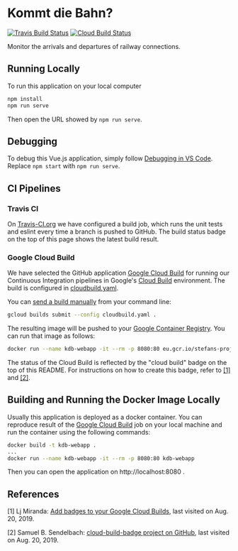 # Kommt die Bahn?

[![Travis Build Status](https://travis-ci.org/wonderbird/kdb-webapp.svg?branch=master)](https://travis-ci.org/wonderbird/kdb-webapp)
[![Cloud Build Status](https://storage.googleapis.com/stefans-projects-infrastructure/build/status-kdb-webapp.svg)](https://github.com/sbsends/cloud-build-badge)

Monitor the arrivals and departures of railway connections.

## Running Locally

To run this application on your local computer

```bash
npm install
npm run serve
```

Then open the URL showed by `npm run serve`.

## Debugging

To debug this Vue.js application, simply follow [Debugging in VS Code](https://vuejs.org/v2/cookbook/debugging-in-vscode.html). Replace `npm start` with `npm run serve`.

## CI Pipelines

### Travis CI

On [Travis-CI.org](https://travis-ci.org/) we have configured a build job, which runs the unit tests and eslint every time a branch is pushed to GitHub. The build status badge on the top of this page shows the latest build result.

### Google Cloud Build

We have selected the GitHub application [Google Cloud Build](https://github.com/apps/google-cloud-build) for running our Continuous Integration pipelines in Google's [Cloud Build](https://github.com/apps/google-cloud-build) environment. The build is configured in [cloudbuild.yaml](./blob/master/cloudbuild.yaml).

You can [send a build manually](https://cloud.google.com/cloud-build/docs/running-builds/start-build-manually) from your command line:

```bash
gcloud builds submit --config cloudbuild.yaml .
```

The resulting image will be pushed to your [Google Container Registry](https://console.cloud.google.com/projectselector2/gcr?organizationId=0&supportedpurview=project). You can run that image as follows:

```bash
docker run --name kdb-webapp -it --rm -p 8080:80 eu.gcr.io/stefans-projects/kommt-die-bahn
```

The status of the Cloud Build is reflected by the "cloud build" badge on the top of this README. For instructions on how to create this badge, refer to <a href="#bib-1">[1]</a> and <a href="#bib-2">[2]</a>.

## Building and Running the Docker Image Locally

Usually this application is deployed as a docker container. You can reproduce result of the [Google Cloud Build](https://github.com/apps/google-cloud-build) job on your local machine and run the container using the following commands:

```bash
docker build -t kdb-webapp .
...
docker run --name kdb-webapp -it --rm -p 8080:80 kdb-webapp
```

Then you can open the application on http://localhost:8080 .

## References

<span id="bib-1" name="bib-1">[1] Lj Miranda: [Add badges to your Google Cloud Builds](https://ljvmiranda921.github.io/notebook/2018/12/21/cloud-build-badge/), last visited on Aug. 20, 2019.</span>

<span id="bib-2" name="bib-2">[2] Samuel B. Sendelbach: [cloud-build-badge project on GitHub](https://github.com/sbsends/cloud-build-badge), last visited on Aug. 20, 2019.<span>
